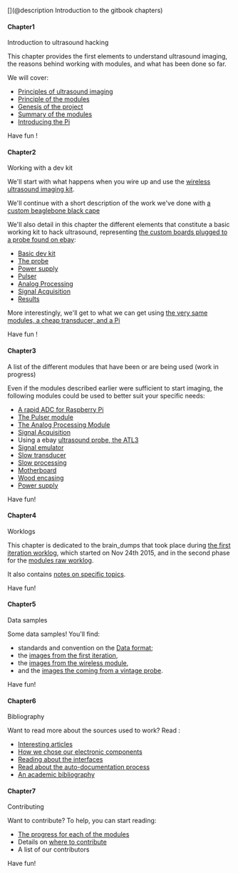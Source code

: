 [](@description Introduction to the gitbook chapters)

#### Chapter1

Introduction to ultrasound hacking 

This chapter provides the first elements to understand ultrasound imaging, the reasons behind working with modules, and what has been done so far.

We will cover:

* [Principles of ultrasound imaging](https://kelu124.gitbooks.io/echomods/Chapter1/principles.md)
* [Principle of the modules](https://kelu124.gitbooks.io/echomods/Chapter1/modules.md)
* [Genesis of the project](https://kelu124.gitbooks.io/echomods/Chapter1/history.html)
* [Summary of the modules](https://kelu124.gitbooks.io/echomods/Chapter1/listofmodules.md)
* [Introducing the Pi](https://kelu124.gitbooks.io/echomods/RPI.html)

Have fun !

#### Chapter2

Working with a dev kit 

We'll start with what happens when you wire up and use the [wireless ultrasound imaging kit](https://kelu124.gitbooks.io/echomods/devkit11.html).

We'll continue with a short description of the work we've done with [a custom beaglebone black cape](https://kelu124.gitbooks.io/echomods/devkit0.html)

We'll also detail in this chapter the different elements that constitute a basic working kit to hack ultrasound, representing [the custom boards plugged to a probe found on ebay](https://kelu124.gitbooks.io/echomods/Chapter2/basicdevkit.html):

* [Basic dev kit](basicdevkit.md)
* [The probe](retroATL3.md)
* [Power supply](mogaba.md)
* [Pulser](tobo.md)
* [Analog Processing](goblin.md)
* [Signal Acquisition](toadkiller.md)
* [Results](results.md)

More interestingly, we'll get to what we can get using [the very same modules, a cheap transducer, and a Pi](https://kelu124.gitbooks.io/echomods/RPI_article.html)


Have fun !

#### Chapter3

A list of the different modules that have been or are being used (work in progress) 

Even if the modules described earlier were sufficient to start imaging, the following modules could be used  to better suit your specific needs:

* [A rapid ADC for Raspberry Pi](https://kelu124.gitbooks.io/echomods/RPI_article.html)
* [The Pulser module](thttps://kelu124.gitbooks.io/echomods/Chapter2/tobo.md)
* [The Analog Processing Module](https://kelu124.gitbooks.io/echomods/Chapter2/goblin.md)
* [Signal Acquisition](https://kelu124.gitbooks.io/echomods/Chapter2/toadkiller.md)
* Using a ebay [ultrasound probe, the ATL3](https://kelu124.gitbooks.io/echomods/Chapter2/retroATL3.html)
* [Signal emulator](https://kelu124.gitbooks.io/echomods/Chapter3/silent.md)
* [Slow transducer](https://kelu124.gitbooks.io/echomods/Chapter3/cletus.md)
* [Slow processing](https://kelu124.gitbooks.io/echomods/Chapter3/croaker.md) 
* [Motherboard](https://kelu124.gitbooks.io/echomods/Chapter3/doj.md)
* [Wood encasing](https://kelu124.gitbooks.io/echomods/Chapter3/sleepy.md)
* [Power supply](mogaba.md)

Have fun!

#### Chapter4

Worklogs 

This chapter is dedicated to the brain_dumps that took place during [the first iteration worklog](https://kelu124.gitbooks.io/echomods/Chapter4/murgenworklog.html), which started on Nov 24th 2015, and in the second phase for the [modules raw worklog](https://kelu124.gitbooks.io/echomods/Chapter4/rawworklog.html).

It also contains [notes on specific topics](https://kelu124.gitbooks.io/echomods/Chapter4/detailedlog.html).

Have fun!

#### Chapter5

Data samples 

Some data samples! You'll find:

* standards and convention on the [Data format](https://kelu124.gitbooks.io/echomods/Chapter5/dataformat.html);
* the [images from the first iteration](https://kelu124.gitbooks.io/echomods/Chapter5/images.html), 
* the [images from the wireless module](https://kelu124.gitbooks.io/echomods/Chapter5/croaker_data.html), 
* and the [images the coming from a vintage probe](https://kelu124.gitbooks.io/echomods/Chapter5/loops.html).

Have fun!


#### Chapter6

Bibliography 

Want to read more about the sources used to work? Read :

* [Interesting articles](articles.md)
* [How we chose our electronic components](components.md)
* [Reading about the interfaces](interfaces.md) 
* [Read about the auto-documentation process](https://kelu124.gitbooks.io/echomods/Chapter6/documentationprocess.html)
* [An academic bibliography](https://kelu124.gitbooks.io/echomods/Chapter6/academicbiblio.html)





#### Chapter7

Contributing

Want to contribute? To help, you can start reading:

* [The progress for each of the modules](progress.md)
* Details on [where to contribute](https://kelu124.gitbooks.io/echomods/Chapter7/shoppingList.html)
* A list of our contributors


Have fun!


